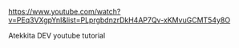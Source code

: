 https://www.youtube.com/watch?v=PEq3VXgpYnI&list=PLprgbdnzrDkH4AP7Qv-xKMvuGCMT54y8O

Atekkita DEV youtube tutorial

